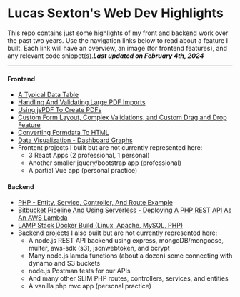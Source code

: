 # Lucas Sexton's Web Dev Highlights 

This repo contains just some highlights of my front and backend work over the past two years.  Use the navigation links below to read about a feature I built.  Each link will have an overview, an image (for frontend features), and any relevant code snippet(s).***Last updated on February 4th, 2024***


---
#### Frontend
- [A Typical Data Table](/markdowns/typicalDataTable.md)
- [Handling And Validating Large PDF Imports](/markdowns/bulkJobs.md)
- [Using jsPDF To Create PDFs](/markdowns/jsPDF.md)
- [Custom Form Layout, Complex Validations, and Custom Drag and Drop Feature](/markdowns/robocopRules.md)
- [Converting Formdata To HTML](/markdowns/formdataToHTML.md)
- [Data Visualization - Dashboard Graphs](/markdowns/dashboardGraphs.md)
- Frontent projects I built but are not currently represented here: 
    - 3 React Apps (2 professional, 1 personal)
    - Another smaller jquery/bootstrap app (professional)
    - A partial Vue app (personal practice)

#### Backend
- [PHP - Entity, Service, Controller, And Route Example](/markdowns/phpExample.md)
- [Bitbucket Pipeline And Using Serverless - Deploying A PHP REST API As An AWS Lambda](/markdowns/serverless.md)
- [LAMP Stack Docker Build (Linux, Apache, MySQL, PHP)](/markdowns/lampStack.md)
- Backend projects I also built but are not currently represented here: 
    - A node.js REST API backend using express, mongoDB/mongoose, multer, aws-sdk (s3), jsonwebtoken, and bcrypt
    - Many node.js lamda functions (about a dozen) some connecting with dynamo and S3 buckets
    - node.js Postman tests for our APIs 
    - And many other SLIM PHP routes, controllers, services, and entities
    - A vanilla php mvc app (personal practice)
